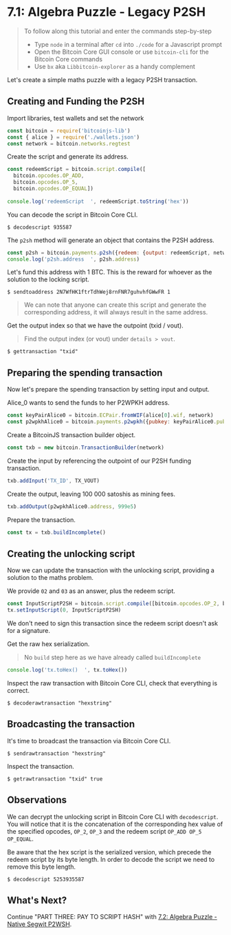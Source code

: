 # 7.1: Algebra Puzzle - Legacy P2SH

> To follow along this tutorial and enter the commands step-by-step
> * Type `node` in a terminal after `cd` into `./code` for a Javascript prompt
> * Open the Bitcoin Core GUI console or use `bitcoin-cli` for the Bitcoin Core commands
> * Use `bx` aka `Libbitcoin-explorer` as a handy complement 

Let's create a simple maths puzzle with a legacy P2SH transaction.


## Creating and Funding the P2SH 
 
Import libraries, test wallets and set the network
```javascript
const bitcoin = require('bitcoinjs-lib')
const { alice } = require('./wallets.json')
const network = bitcoin.networks.regtest
```

Create the script and generate its address.
```javascript
const redeemScript = bitcoin.script.compile([
  bitcoin.opcodes.OP_ADD,
  bitcoin.opcodes.OP_5,
  bitcoin.opcodes.OP_EQUAL])
  
console.log('redeemScript  ', redeemScript.toString('hex'))  
```

You can decode the script in Bitcoin Core CLI.
```
$ decodescript 935587
```

The `p2sh` method will generate an object that contains the P2SH address.
```javascript
const p2sh = bitcoin.payments.p2sh({redeem: {output: redeemScript, network}, network})
console.log('p2sh.address  ', p2sh.address)
```

Let's fund this address with 1 BTC. This is the reward for whoever as the solution to the locking script.
```
$ sendtoaddress 2N7WfHK1ftrTdhWej8rnFNR7guhvhfGWwFR 1
```
> We can note that anyone can create this script and generate the corresponding address, it will always result in the same 
> address.

Get the output index so that we have the outpoint (txid / vout).
> Find the output index (or vout) under `details > vout`.
```
$ gettransaction "txid"
```


## Preparing the spending transaction

Now let's prepare the spending transaction by setting input and output.

Alice_0 wants to send the funds to her P2WPKH address.
```javascript
const keyPairAlice0 = bitcoin.ECPair.fromWIF(alice[0].wif, network)
const p2wpkhAlice0 = bitcoin.payments.p2wpkh({pubkey: keyPairAlice0.publicKey, network})
```

Create a BitcoinJS transaction builder object.
```javascript
const txb = new bitcoin.TransactionBuilder(network)
```

Create the input by referencing the outpoint of our P2SH funding transaction.
```javascript
txb.addInput('TX_ID', TX_VOUT)
```

Create the output, leaving 100 000 satoshis as mining fees.
```javascript
txb.addOutput(p2wpkhAlice0.address, 999e5)
```

Prepare the transaction.
```javascript
const tx = txb.buildIncomplete()
```


## Creating the unlocking script

Now we can update the transaction with the unlocking script, providing a solution to the maths problem.

We provide `02` and `03` as an answer, plus the redeem script. 
```javascript
const InputScriptP2SH = bitcoin.script.compile([bitcoin.opcodes.OP_2, bitcoin.opcodes.OP_3, p2sh.redeem.output])
tx.setInputScript(0, InputScriptP2SH)
```

We don't need to sign this transaction since the redeem script doesn't ask for a signature.

Get the raw hex serialization.
> No `build` step here as we have already called `buildIncomplete`
```javascript
console.log('tx.toHex()  ', tx.toHex())
```

Inspect the raw transaction with Bitcoin Core CLI, check that everything is correct.
```
$ decoderawtransaction "hexstring"
```


## Broadcasting the transaction

It's time to broadcast the transaction via Bitcoin Core CLI.
```
$ sendrawtransaction "hexstring"
```

Inspect the transaction.
```
$ getrawtransaction "txid" true
```


## Observations

We can decrypt the unlocking script in Bitcoin Core CLI with `decodescript`.
You will notice that it is the concatenation of the corresponding hex value of the specified opcodes, `OP_2`, `OP_3` and 
the redeem script `OP_ADD OP_5 OP_EQUAL`.

Be aware that the hex script is the serialized version, which precede the redeem script by its byte length. 
In order to decode the script we need to remove this byte length.
```
$ decodescript 5253935587
``` 


## What's Next?

Continue "PART THREE: PAY TO SCRIPT HASH" with [7.2: Algebra Puzzle - Native Segwit P2WSH](07_2_P2WSH_Algebra_Puzzle.md).
